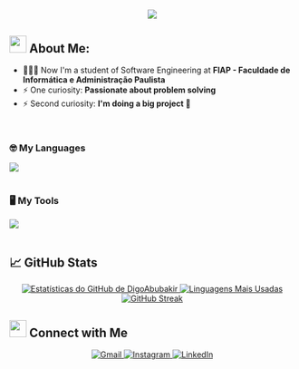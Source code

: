 <h1 align="center">
   <img src="https://readme-typing-svg.herokuapp.com/?font=Righteous&size=35&center=true&vCenter=true&width=500&height=70&duration=4000&color=ff0000&lines=Welcome+There!+👋;+I'm+Rodrigo+Abubakir!" />
</h1>

<!-- Perfil Stats -->
## <img src="https://media.tenor.com/itjFesV8_RUAAAAi/soulja-boy-pepe.gif" width="30"> **About Me:**

- 👨🏻‍💻 Now I'm a student of Software Engineering at **FIAP - Faculdade de Informática e Administração Paulista**
- ⚡ One curiosity: **Passionate about problem solving**
- ⚡ Second curiosity: **I'm doing a big project 🤫**

<!-- Languages and Tools -->
<br>

### 🤓 My Languages
<div align="left">
  <img src="https://skillicons.dev/icons?i=git,html,css,js,python,java" />
</div>

<br>

### 🖥️ My Tools
<div align="left">
  <img src="https://skillicons.dev/icons?i=linux,vscode,pycharm,mysql,figma,webstorm,idea" />
</div>

<br>

<!-- GitHub Stats -->
## 📈 GitHub Stats

<div align="center">
  <a href="https://github.com/anuraghazra/github-readme-stats">
    <img src="https://github-readme-stats.vercel.app/api?username=DigoAbubakir&show_icons=true&include_all_commits=true&count_private=true&title_color=E02C2C&icon_color=E02C2C&text_color=ffffff&bg_color=0d1117&hide_border=true" alt="Estatísticas do GitHub de DigoAbubakir"/>
  </a>
  <a href="https://github.com/anuraghazra/github-readme-stats">
    <img src="https://github-readme-stats.vercel.app/api/top-langs/?username=DigoAbubakir&layout=compact&title_color=E02C2C&text_color=ffffff&bg_color=0d1117&hide_border=true&custom_title=Most%20Used%20Language" alt="Linguagens Mais Usadas"/>
  </a>
  <br>
  <a href="https://git.io/streak-stats">
    <img src="https://streak-stats.demolab.com/?user=DigoAbubakir&background=0d1117&ring=E02C2C&fire=E02C2C&currStreakNum=FFFFFF&sideNums=FFFFFF&currStreakLabel=E02C2C&sideLabels=FFFFFF&dates=FFFFFF" alt="GitHub Streak"/>
  </a>
</div>


<!-- Redes Sociais -->
## <img src="https://media.tenor.com/kaYTu--3q_EAAAAi/pepe-calling.gif" width="30"> **Connect with Me**

<div align="center">
  <a href="mailto:rodrigoabubakir07@gmail.com">
    <img src="https://img.shields.io/static/v1?label=&message=Gmail&color=0d1117&style=for-the-badge&logo=gmail&logoColor=white&labelColor=E02C2C" alt="Gmail"/>
  </a>
  <a href="https://www.instagram.com/rodrigo.abubakir/" target="_blank">
    <img src="https://img.shields.io/static/v1?label=&message=Instagram&color=0d1117&style=for-the-badge&logo=instagram&logoColor=white&labelColor=E02C2C" alt="Instagram"/>
  </a>
  <a href="https://www.linkedin.com/in/rodrigo-abubakir/" target="_blank">
    <img src="https://img.shields.io/static/v1?label=&message=LinkedIn&color=0d1117&style=for-the-badge&logo=linkedin&logoColor=white&labelColor=E02C2C" alt="LinkedIn"/>
  </a>
</div>
